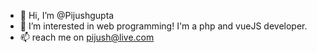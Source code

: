 - 👋 Hi, I’m @Pijushgupta
- 👀 I’m interested in web programming! I'm a php and vueJS developer. 
- 📫 reach me on pijush@live.com

<!---
Pijushgupta/Pijushgupta is a ✨ special ✨ repository because its `README.md` (this file) appears on your GitHub profile.
You can click the Preview link to take a look at your changes.
--->
